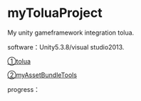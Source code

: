 # myToluaProject
My unity gameframework integration tolua.

software：Unity5.3.8/visual studio2013.

[①tolua](https://github.com/topameng/tolua)

[②myAssetBundleTools](https://github.com/HushengStudent/myAssetBundleTools)

progress：



